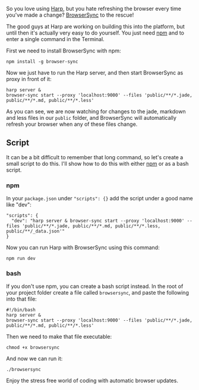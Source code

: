 So you love using [Harp](http://harpjs.com/), but you hate refreshing the browser every time you've made a change? [BrowserSync](http://www.browsersync.io/) to the rescue!

The good guys at Harp are working on building this into the platform, but until then it's actually very easy to do yourself. You just need [npm](https://www.npmjs.org/) and to enter a single command in the Terminal.

<!-- more-->

First we need to install BrowserSync with npm:

    npm install -g browser-sync

Now we just have to run the Harp server, and then start BrowserSync as proxy in front of it:

    harp server & 
    browser-sync start --proxy 'localhost:9000' --files 'public/**/*.jade, public/**/*.md, public/**/*.less'

As you can see, we are now watching for changes to the jade, markdown and less files in our `public` folder, and BrowserSync will automatically refresh your browser when any of these files change.

## Script

It can be a bit difficult to remember that long command, so let's create a small script to do this. I'll show how to do this with either [npm](https://www.npmjs.com/) or as a bash script.

### npm

In your `package.json` under `"scripts": {}` add the script under a good name like "dev":

    "scripts": {
      "dev": "harp server & browser-sync start --proxy 'localhost:9000' --files 'public/**/*.jade, public/**/*.md, public/**/*.less, public/**/_data.json'"
    }

Now you can run Harp with BrowserSync using this command: 
    
    npm run dev

### bash

If you don't use npm, you can create a bash script instead. In the root of your project folder create a file called `browsersync`, and paste the following into that file:

    #!/bin/bash
    harp server &
    browser-sync start --proxy 'localhost:9000' --files 'public/**/*.jade, public/**/*.md, public/**/*.less'

Then we need to make that file executable:

    chmod +x browsersync

And now we can run it:

    ./browsersync

Enjoy the stress free world of coding with automatic browser updates.
